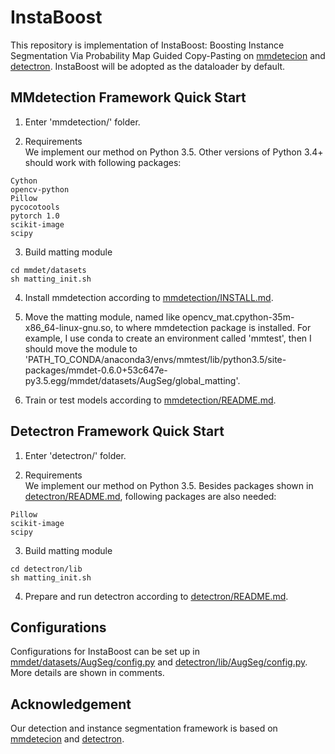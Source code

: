 # InstaBoost

This repository is implementation of InstaBoost: Boosting Instance Segmentation Via Probability Map Guided Copy-Pasting on [mmdetecion](https://github.com/open-mmlab/mmdetection) and [detectron](https://github.com/roytseng-tw/Detectron.pytorch). InstaBoost will be adopted as the dataloader by default. 

## MMdetection Framework Quick Start

1. Enter 'mmdetection/' folder. 

2. Requirements  
We implement our method on Python 3.5. Other versions of Python 3.4+ should work with following packages:

```
Cython
opencv-python
Pillow
pycocotools
pytorch 1.0
scikit-image
scipy
```

3. Build matting module

```
cd mmdet/datasets
sh matting_init.sh
```

4. Install mmdetection according to [mmdetection/INSTALL.md](mmdetection/INSTALL.md). 

5. Move the matting module, named like opencv_mat.cpython-35m-x86_64-linux-gnu.so, to where mmdetection package is installed. For example, I use conda to create an environment called 'mmtest', then I should move the module to 'PATH_TO_CONDA/anaconda3/envs/mmtest/lib/python3.5/site-packages/mmdet-0.6.0+53c647e-py3.5.egg/mmdet/datasets/AugSeg/global_matting'.

6. Train or test models according to [mmdetection/README.md](mmdetection/README.md). 

## Detectron Framework Quick Start

1. Enter 'detectron/' folder. 

2. Requirements  
We implement our method on Python 3.5. Besides packages shown in [detectron/README.md](detectron/README.md), following packages are also needed:

```
Pillow
scikit-image
scipy
```

3. Build matting module

```
cd detectron/lib
sh matting_init.sh
```

4. Prepare and run detectron according to [detectron/README.md](detectron/README.md). 


## Configurations

Configurations for InstaBoost can be set up in [mmdet/datasets/AugSeg/config.py](mmdetection/mmdet/datasets/AugSeg/config.py) and [detectron/lib/AugSeg/config.py](detectron/lib/AugSeg/config.py). More details are shown in comments. 

## Acknowledgement

Our detection and instance segmentation framework is based on [mmdetecion](https://github.com/open-mmlab/mmdetection) and [detectron](https://github.com/roytseng-tw/Detectron.pytorch).
